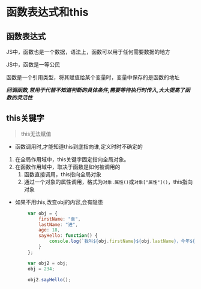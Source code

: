 # 函数表达式和this

## 函数表达式

JS中，函数也是一个数据，语法上，函数可以用于任何需要数据的地方

JS中，函数是一等公民

函数是一个引用类型，将其赋值给某个变量时，变量中保存的是函数的地址

***回调函数,常用于代替不知道判断的具体条件,需要等待执行时传入,大大提高了函数的灵活性***

## this关键字

> this无法赋值

- 函数调用时,才能知道this到底指向谁,定义时时不确定的

1. 在全局作用域中，this关键字固定指向全局对象。
2. 在函数作用域中，取决于函数是如何被调用的
   1. 函数直接调用，this指向全局对象
   2. 通过一个对象的属性调用，格式为```对象.属性()```或```对象["属性"]()```，this指向对象

- 如果不用this,改变obj的内容,会有隐患
```js
        var obj = {
            firstName: "袁",
            lastName: "进",
            age: 18,
            sayHello: function() {
                console.log(`我叫${obj.firstName}${obj.lastName}，今年${this.age}岁了`);
            }
        };

        var obj2 = obj;
        obj = 234;

        obj2.sayHello();
```